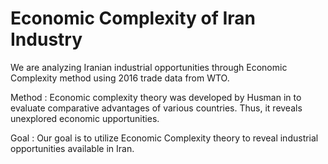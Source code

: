 # Economic Complexity of Iran Industry
We are analyzing Iranian industrial opportunities through Economic Complexity method using 2016 trade data from WTO.

Method :
Economic complexity theory was developed by Husman in to evaluate comparative advantages of various countries. Thus, it reveals unexplored economic upportunities.

Goal :
Our goal is to utilize Economic Complexity theory to reveal industrial opportunities available in Iran.
